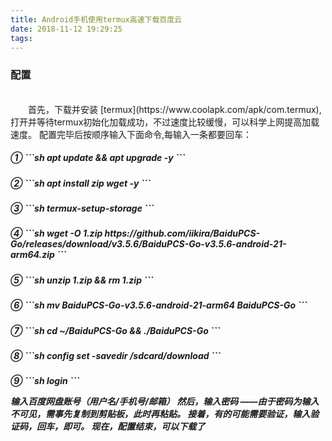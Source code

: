 ```yaml
---
title: Android手机使用termux高速下载百度云
date: 2018-11-12 19:29:25
tags:
---
```

<h3>配置</h3><br>
&emsp;&emsp;首先，下载并安装 [termux](https://www.coolapk.com/apk/com.termux),打开并等待termux初始化加载成功，不过速度比较缓慢，可以科学上网提高加载速度。
配置完毕后按顺序输入下面命令,每输入一条都要回车：

<h5>①
```sh
apt update && apt upgrade -y
```
<h5>②
```sh
apt install zip wget -y
```
<h5>③
```sh
termux-setup-storage
```
<h5>④
```sh
wget -O 1.zip https://github.com/iikira/BaiduPCS-Go/releases/download/v3.5.6/BaiduPCS-Go-v3.5.6-android-21-arm64.zip
```
<h5>⑤
```sh
unzip 1.zip && rm 1.zip
```
<h5>⑥
```sh
mv BaiduPCS-Go-v3.5.6-android-21-arm64 BaiduPCS-Go
```
<h5>⑦
```sh
cd ~/BaiduPCS-Go && ./BaiduPCS-Go
```
<h5>⑧
```sh
config set -savedir /sdcard/download
```
<h5>⑨
```sh
login
```

**输入百度网盘账号（用户名/手机号/邮箱）
然后，输入密码
——由于密码为输入不可见，需事先复制到剪贴板，此时再粘贴。
接着，有的可能需要验证，输入验证码，回车，即可。
现在，配置结束，可以下载了**
